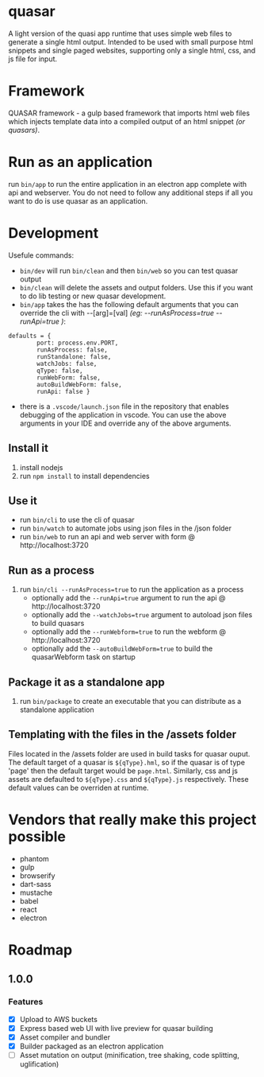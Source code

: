 # quasar
A light version of the quasi app runtime that uses simple web files to generate a single html output. Intended to be used with small purpose html snippets and single paged websites, supporting only a single html, css, and js file for input. 

# Framework
QUASAR framework - a gulp based framework that imports html web files which injects template data into a compiled output of an html snippet _(or quasars)_.

# Run as an application
run `bin/app` to run the entire application in an electron app complete with api and webserver. You do not need to follow any additional steps if all you want to do is use quasar as an application.

# Development
Usefule commands:
* `bin/dev` will run `bin/clean` and then `bin/web` so you can test quasar output
* `bin/clean` will delete the assets and output folders. Use this if you want to do lib testing or new quasar development.
* `bin/app` takes the has the following default arguments that you can override the cli with --[arg]=[val] _(eg: --runAsProcess=true --runApi=true )_:
```
defaults = {
		port: process.env.PORT,
		runAsProcess: false,
		runStandalone: false,
		watchJobs: false,
		qType: false,
		runWebForm: false,
		autoBuildWebForm: false,
		runApi: false }
```
* there is a `.vscode/launch.json` file in the repository that enables debugging of the application in vscode. You can use the above arguments in your IDE and override any of the above arguments.

## Install it
1. install nodejs
2. run `npm install` to install dependencies

## Use it
* run `bin/cli` to use the cli of quasar
* run `bin/watch` to automate jobs using json files in the /json folder
* run `bin/web` to run an api and web server with form @ http://localhost:3720

## Run as a process
1. run `bin/cli --runAsProcess=true` to run the application as a process
	* optionally add the `--runApi=true` argument to run the api @ http://localhost:3720
	* optionally add the `--watchJobs=true` argument to autoload json files to build quasars
	* optionally add the `--runWebform=true` to run the webform @ http://localhost:3720
	* optionally add the `--autoBuildWebForm=true` to build the quasarWebform task on startup

## Package it as a standalone app
1. run `bin/package` to create an executable that you can distribute as a standalone application

## Templating with the files in the /assets folder
Files located in the /assets folder are used in build tasks for quasar ouput. The default target of a quasar is `${qType}.hml`, so if the quasar is of type 'page' then the default target would be `page.html`. Similarly, css and js assets are defaulted to `${qType}.css` and `${qType}.js` respectively. These default values can be overriden at runtime.


# Vendors that really make this project possible
* phantom
* gulp
* browserify
* dart-sass
* mustache
* babel
* react
* electron

# Roadmap
## 1.0.0
### Features 
- [x] Upload to AWS buckets
- [x] Express based web UI with live preview for quasar building
- [x] Asset compiler and bundler
- [x] Builder packaged as an electron application
- [ ] Asset mutation on output (minification, tree shaking, code splitting, uglification)